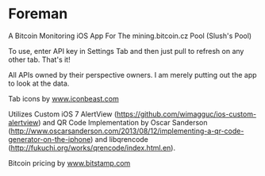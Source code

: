 Foreman
=======

A Bitcoin Monitoring iOS App For The mining.bitcoin.cz Pool (Slush's Pool)

To use, enter API key in Settings Tab and then just pull to refresh on any other tab. That's it!

All APIs owned by their perspective owners.  I am merely putting out the app to look at the data.

Tab icons by www.iconbeast.com

Utilizes Custom iOS 7 AlertView (https://github.com/wimagguc/ios-custom-alertview) 
and QR Code Implementation by Oscar Sanderson 
(http://www.oscarsanderson.com/2013/08/12/implementing-a-qr-code-generator-on-the-iphone) 
and libqrencode (http://fukuchi.org/works/qrencode/index.html.en).

Bitcoin pricing by www.bitstamp.com
